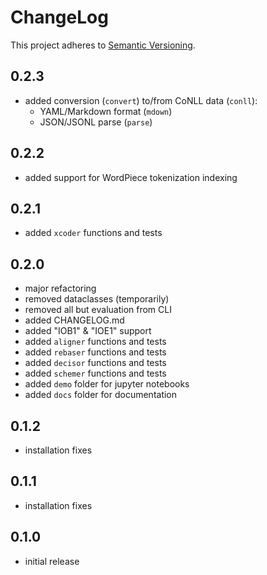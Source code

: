 # ChangeLog

This project adheres to [Semantic Versioning](https://semver.org/).

## 0.2.3
- added conversion (`convert`) to/from CoNLL data (`conll`):
  - YAML/Markdown format (`mdown`)
  - JSON/JSONL parse (`parse`)

## 0.2.2
- added support for WordPiece tokenization indexing

## 0.2.1
- added `xcoder` functions and tests

## 0.2.0
- major refactoring
- removed dataclasses (temporarily)
- removed all but evaluation from CLI
- added CHANGELOG.md
- added "IOB1" & "IOE1" support
- added `aligner` functions and tests
- added `rebaser` functions and tests
- added `decisor` functions and tests
- added `schemer` functions and tests
- added `demo` folder for jupyter notebooks
- added `docs` folder for documentation

## 0.1.2
- installation fixes

## 0.1.1
- installation fixes

## 0.1.0
- initial release